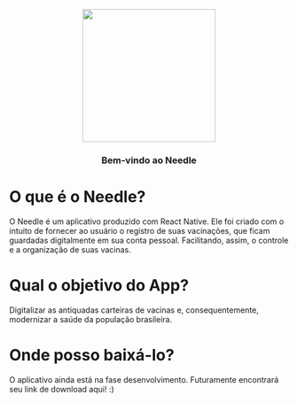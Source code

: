 <div align="center"> <img width="240" src="https://i.ibb.co/ZXqf7wC/needle-blue.png"/></div>

### <div align="center">Bem-vindo ao Needle</div>

# O que é o Needle?

 O Needle é um aplicativo produzido com React Native. Ele foi criado com o intuito de fornecer ao usuário o registro de suas vacinações, que ficam guardadas digitalmente em sua conta pessoal. Facilitando, assim, o controle e a organização de suas vacinas.
 
 # Qual o objetivo do App?
 
  Digitalizar as antiquadas carteiras de vacinas e, consequentemente, modernizar a saúde da população brasileira.

# Onde posso baixá-lo?

 O aplicativo ainda está na fase desenvolvimento. Futuramente encontrará seu link de download aqui! :)
